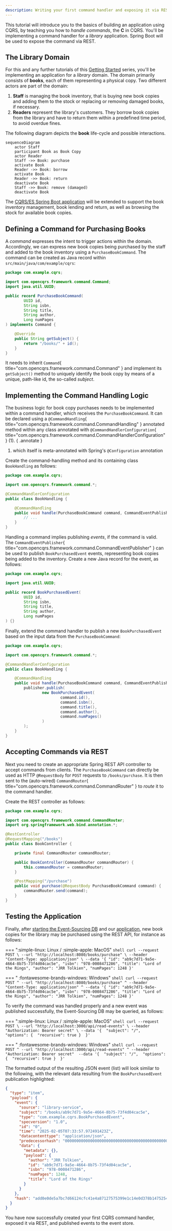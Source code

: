 ```yaml
---
description: Writing your first command handler and exposing it via REST
---
```


This tutorial will introduce you to the basics of building an application using CQRS,
by teaching you how to _handle commands_, the __C__ in CQRS. You'll be implementing
a command handler for a _library_ application. Spring Boot will be used to
expose the command via REST.

## The Library Domain

For this and any further tutorials of this [Getting Started](../README.md) series, you'll be
implementing an application for a _library_ domain. The domain primarily consists of __books__, 
each of them representing a physical copy. Two different actors are part of the domain:

1.  __Staff__ is managing the book inventory, that is buying new book copies and adding them to
    the stock or replacing or removing damaged books, if necessary.
2.  __Readers__ represent the library's customers. They borrow book copies from the library and have
    to return them within a predefined time period, to avoid overdue fines.

The following diagram depicts the __book__ life-cycle and possible interactions.

```mermaid
sequenceDiagram
    actor Staff
    participant Book as Book Copy
    actor Reader
    Staff ->> Book: purchase
    activate Book
    Reader ->> Book: borrow
    activate Book
    Reader ->> Book: return
    deactivate Book
    Staff ->> Book: remove (damaged)
    deactivate Book
```

The [CQRS/ES Spring Boot application](../01_setup/index.md) will be extended to support the book inventory
management, book lending and return, as well as browsing the stock for available book copies.

## Defining a Command for Purchasing Books

A _command_ expresses the intent to trigger actions within the domain. Accordingly, we can express
new book copies being purchased by the staff and added to the book inventory using a `PurchaseBookCommand`.
The command can be created as Java record within `src/main/java/com/example/cqrs`: 

```java
package com.example.cqrs;

import com.opencqrs.framework.command.Command;
import java.util.UUID;

public record PurchaseBookCommand(
        UUID id,
        String isbn,
        String title,
        String author,
        Long numPages
) implements Command {

    @Override
    public String getSubject() {
        return "/books/" + id();
    }
}
```

It needs to inherit `Command`{ title="com.opencqrs.framework.command.Command" } and implement its `getSubject()` method
to uniquely identify the book copy by means of a unique, path-like id, the so-called _subject_.


## Implementing the Command Handling Logic

The business logic for book copy purchases needs to be implemented within a command handler, which receives the 
`PurchaseBookCommand`. It can be declared using a `@CommandHandling`{ title="com.opencqrs.framework.command.CommandHandling" } 
annotated method within any class annotated with `@CommandHandlerConfiguration`{ title="com.opencqrs.framework.command.CommandHandlerConfiguration" } (1).
{ .annotate }

1. which itself is meta-annotated with Spring's `@Configuration` annotation

Create the command-handling method and its containing class `BookHandling` as follows:
```java
package com.example.cqrs;

import com.opencqrs.framework.command.*;

@CommandHandlerConfiguration
public class BookHandling {

    @CommandHandling
    public void handle(PurchaseBookCommand command, CommandEventPublisher<Void> publisher) {
        // ...
    }
}
```

Handling a command implies publishing _events_, if the command is valid. The `CommandEventPublisher`{ title="com.opencqrs.framework.command.CommandEventPublisher" }
can be used to publish `BookPurchasedEvent` events, representing book copies being added to the inventory. Create a
new Java record for the event, as follows:

```java
package com.example.cqrs;

import java.util.UUID;

public record BookPurchasedEvent(
        UUID id,
        String isbn,
        String title,
        String author,
        Long numPages
) {}
```

Finally, extend the command handler to publish a new `BookPurchasedEvent` based on the
input data from the `PurchaseBookCommand`:

```java hl_lines="10-18"
package com.example.cqrs;

import com.opencqrs.framework.command.*;

@CommandHandlerConfiguration
public class BookHandling {

    @CommandHandling
    public void handle(PurchaseBookCommand command, CommandEventPublisher<Void> publisher) {
        publisher.publish(
                new BookPurchasedEvent(
                        command.id(),
                        command.isbn(),
                        command.title(),
                        command.author(),
                        command.numPages()
                )
        );
    }
}
```

## Accepting Commands via REST

Next you need to create an appropriate Spring REST API controller to accept commands from
clients. The `PurchaseBookCommand` can directly be used as HTTP `@RequestBody` for `POST` requests
to `/books/purchase`. It is then sent to the (auto-wired) `CommandRouter`{ title="com.opencqrs.framework.command.CommandRouter" }
to _route_ it to the command handler.

Create the REST controller as follows:

```java
package com.example.cqrs;

import com.opencqrs.framework.command.CommandRouter;
import org.springframework.web.bind.annotation.*;

@RestController
@RequestMapping("/books")
public class BookController {

    private final CommandRouter commandRouter;

    public BookController(CommandRouter commandRouter) {
        this.commandRouter = commandRouter;
    }

    @PostMapping("/purchase")
    public void purchase(@RequestBody PurchaseBookCommand command) {
        commandRouter.send(command);
    }
}
```

## Testing the Application

Finally, after [starting the Event-Sourcing DB](../01_setup/index.md#running-the-event-sourcing-db) and our 
[application](../01_setup/index.md#running-the-application), new book copies for the library may be purchased
using the REST API, for instance as follows:

=== ":simple-linux: Linux / :simple-apple: MacOS"
    ```shell
    curl --request POST \
         --url "http://localhost:8080/books/purchase" \
         --header "Content-Type: application/json" \
         --data '{
                  "id": "ab9c7d71-9a5e-4664-8b75-73f4d04cac5e",
                  "isbn": "978-0008471286",
                  "title": "Lord of the Rings",
                  "author": "JRR Tolkien",
                  "numPages": 1248
                }'
    ```

=== " :fontawesome-brands-windows: Windows"
    ```shell
    curl --request POST ^
         --url "http://localhost:8080/books/purchase" ^
         --header "Content-Type: application/json" ^
         --data '{
                  "id": "ab9c7d71-9a5e-4664-8b75-73f4d04cac5e",
                  "isbn": "978-0008471286",
                  "title": "Lord of the Rings",
                  "author": "JRR Tolkien",
                  "numPages": 1248
                }'
    ```

To verify the command was handled properly and a new event was published successfully,
the Event-Sourcing DB may be queried, as follows:

=== ":simple-linux: Linux / :simple-apple: MacOS"
    ```shell
    curl --request POST \
         --url "http://localhost:3000/api/read-events" \
         --header "Authorization: Bearer secret" \
         --data '{ 
                  "subject": "/", 
                  "options": { 
                        "recursive": true
                  } 
                }'
    ```

=== " :fontawesome-brands-windows: Windows"
    ```shell
    curl --request POST ^
         --url "http://localhost:3000/api/read-events" ^
         --header "Authorization: Bearer secret" 
         --data '{ 
                  "subject": "/", 
                  "options": { 
                        "recursive": true
                  } 
                }'
    ```

The formatted output of the resulting JSON event (list) will look similar to the following, with the
relevant data resulting from the `BookPurchasedEvent` publication highlighted:
```json hl_lines="5-7 15-21"
{
  "type": "item",
  "payload": {
    "event": {
      "source": "library-service",
      "subject": "/books/ab9c7d71-9a5e-4664-8b75-73f4d04cac5e",
      "type": "com.example.cqrs.BookPurchasedEvent",
      "specversion": "1.0",
      "id": "0",
      "time": "2025-02-05T07:33:57.972491423Z",
      "datacontenttype": "application/json",
      "predecessorhash": "0000000000000000000000000000000000000000000000000000000000000000",
      "data": {
        "metadata": {},
        "payload": {
          "author": "JRR Tolkien",
          "id": "ab9c7d71-9a5e-4664-8b75-73f4d04cac5e",
          "isbn": "978-0008471286",
          "numPages": 1248,
          "title": "Lord of the Rings"
        }
      }
    },
    "hash": "add0e0de5a7bc7d66124cfc41e4a87127575399e1c14e0d378b14752549a7c6f"
  }
}
```

You have now successfully created your first CQRS command handler, exposed it via REST, and published 
events to the event store.